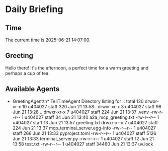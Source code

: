 # Daily Briefing
## Time
The current time is 2025-06-21 14:07:00.
## Greeting
Hello there! It's the afternoon, a perfect time for a warm greeting and perhaps a cup of tea.
## Available Agents
*   GreetingAgent\n*   TellTimeAgent
Directory listing for .:
total 120
drwxr-xr-x  10 u404027  staff    320 Jun 21 13:58 .
drwxr-xr-x   3 u404027  staff     96 Jun 21 13:28 ..
drwxr-xr-x   7 u404027  staff    224 Jun 21 13:37 .venv
-rw-r--r--   1 u404027  staff     34 Jun 21 13:40 a2a_mcp_greeting.txt
-rw-r--r--   1 u404027  staff     13 Jun 21 13:57 greeting.txt
drwxr-xr-x   7 u404027  staff    224 Jun 21 13:37 mcp_terminal_server.egg-info
-rw-r--r--   1 u404027  staff    266 Jun 21 13:33 pyproject.toml
-rw-r--r--   1 u404027  staff   5126 Jun 21 13:33 terminal_server.py
-rw-r--r--   1 u404027  staff     12 Jun 21 13:58 test.txt
-rw-r--r--   1 u404027  staff  34460 Jun 21 13:37 uv.lock
